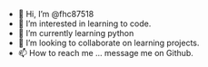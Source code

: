 - 👋 Hi, I’m @fhc87518
- 👀 I’m interested in learning to code.
- 🌱 I’m currently learning python
- 💞️ I’m looking to collaborate on learning projects.
- 📫 How to reach me ... message me on Github.

<!---
fhc87518/fhc87518 is a ✨ special ✨ repository because its `README.md` (this file) appears on your GitHub profile.
You can click the Preview link to take a look at your changes.
--->

